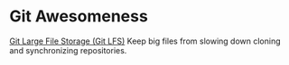 # Git Awesomeness

[Git Large File Storage (Git LFS)](https://git-lfs.github.com/)
Keep big files from slowing down cloning and synchronizing repositories.


